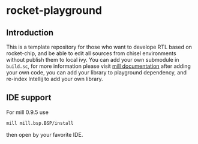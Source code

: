 # rocket-playground

## Introduction
This is a template repository for those who want to develope RTL based on rocket-chip, and be able to edit all sources from chisel environments without publish them to local ivy.
You can add your own submodule in `build.sc`, for more information please visit [mill documentation](https://com-lihaoyi.github.io/mill/page/configuring-mill.html)
after adding your own code, you can add your library to playground dependency, and re-index Intellij to add your own library.

## IDE support
For mill 0.9.5 use
```bash
mill mill.bsp.BSP/install
```
then open by your favorite IDE.
